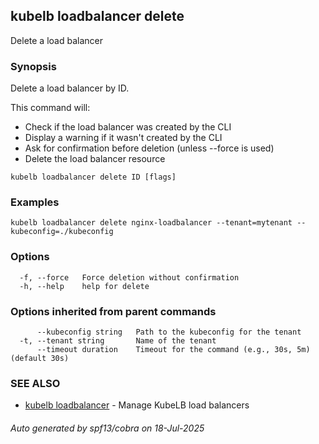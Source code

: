 ## kubelb loadbalancer delete

Delete a load balancer

### Synopsis

Delete a load balancer by ID.

This command will:
- Check if the load balancer was created by the CLI
- Display a warning if it wasn't created by the CLI
- Ask for confirmation before deletion (unless --force is used)
- Delete the load balancer resource


```
kubelb loadbalancer delete ID [flags]
```

### Examples

```
kubelb loadbalancer delete nginx-loadbalancer --tenant=mytenant --kubeconfig=./kubeconfig
```

### Options

```
  -f, --force   Force deletion without confirmation
  -h, --help    help for delete
```

### Options inherited from parent commands

```
      --kubeconfig string   Path to the kubeconfig for the tenant
  -t, --tenant string       Name of the tenant
      --timeout duration    Timeout for the command (e.g., 30s, 5m) (default 30s)
```

### SEE ALSO

* [kubelb loadbalancer](kubelb_loadbalancer.md)	 - Manage KubeLB load balancers

###### Auto generated by spf13/cobra on 18-Jul-2025
